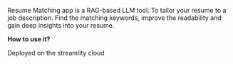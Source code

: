 Resume Matching app is a RAG-based LLM tool. To tailor your resume to a job description. Find the matching keywords, improve the readability and gain deep insights into your resume.

**How to use it?** 
</div>
Deployed on the streamlity cloud
